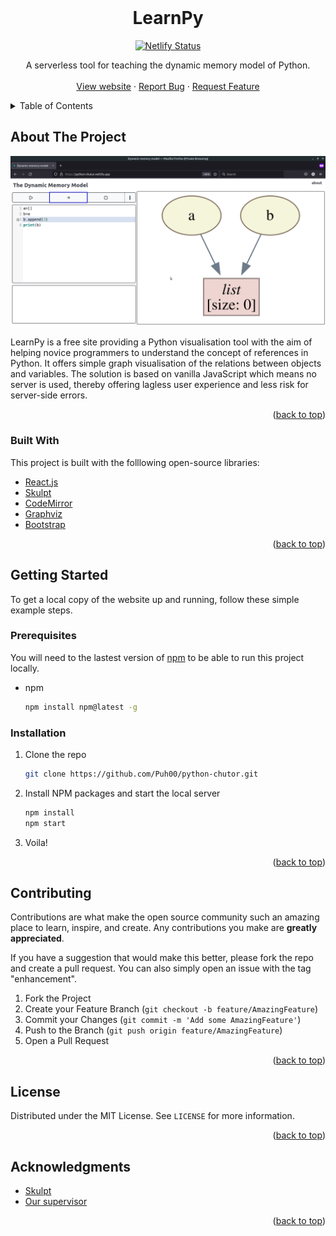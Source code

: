 <!-- CREDITS TO Best-README-Template for the template -->
<div id="top"></div>

<!-- PROJECT LOGO -->
<br />
<div align="center">
  <!-- logo area
  <a href="https://github.com/Puh00/learnpy">
    <img src="public/images/python-chutor-logo.png" alt="Logo" width="240" height="255">
  </a>
  -->

  <h1 align="center">LearnPy</h1>
    
  <!-- PROJECT SHIELDS -->
  <!--
  *** I'm using markdown "reference style" links for readability.
  *** Reference links are enclosed in brackets [ ] instead of parentheses ( ).
  *** See the bottom of this document for the declaration of the reference variables
  *** for contributors-url, forks-url, etc. This is an optional, concise syntax you may use.
  *** https://www.markdownguide.org/basic-syntax/#reference-style-links
  -->
  [![Netlify Status][netlify-shield]][netlify-url]
  <!-- TODO: add these once the repo is going public
  [![Contributors][contributors-shield]][contributors-url]
  [![Forks][forks-shield]][forks-url]
  [![Stargazers][stars-shield]][stars-url]
  [![Issues][issues-shield]][issues-url]
  [![MIT License][license-shield]][license-url]
  [![LinkedIn][linkedin-shield]][linkedin-url]
  -->
  
  <p align="center">
    A serverless tool for teaching the dynamic memory model of Python.
    <br />
    <br />
    <a href="https://python-chutor.netlify.app/">View website</a>
    ·
    <a href="https://github.com/Puh00/python-chutor/issues">Report Bug</a>
    ·
    <a href="https://github.com/Puh00/python-chutor/issues">Request Feature</a>
  </p>
</div>

<!-- TABLE OF CONTENTS -->
<details>
  <summary>Table of Contents</summary>
  <ol>
    <li>
      <a href="#about-the-project">About The Project</a>
      <ul>
        <li><a href="#built-with">Built With</a></li>
      </ul>
    </li>
    <li>
      <a href="#getting-started">Getting Started</a>
      <ul>
        <li><a href="#prerequisites">Prerequisites</a></li>
        <li><a href="#installation">Installation</a></li>
      </ul>
    </li>
    <li><a href="#contributing">Contributing</a></li>
    <li><a href="#license">License</a></li>
    <li><a href="#acknowledgments">Acknowledgments</a></li>
  </ol>
</details>

<!-- ABOUT THE PROJECT -->

## About The Project

[![Product Name Screen Shot][product-screenshot]](https://python-chutor.netlify.app/)

LearnPy is a free site providing a Python visualisation tool with the aim of helping novice programmers to understand the concept of
references in Python. It offers simple graph visualisation of the relations between objects and variables. The solution is based on vanilla JavaScript which means no server is used, thereby offering lagless user experience and less risk for server-side errors.

<p align="right">(<a href="#top">back to top</a>)</p>

### Built With

This project is built with the folllowing open-source libraries:

- [React.js](https://reactjs.org/)
- [Skulpt](https://skulpt.org/)
- [CodeMirror](https://codemirror.net/)
- [Graphviz](https://graphviz.org/)
- [Bootstrap](https://getbootstrap.com)

<p align="right">(<a href="#top">back to top</a>)</p>

<!-- GETTING STARTED -->

## Getting Started

To get a local copy of the website up and running, follow these simple example steps.

### Prerequisites

You will need to the lastest version of [npm](https://www.npmjs.com/) to be able to run this project locally.

- npm
  ```sh
  npm install npm@latest -g
  ```

### Installation

1. Clone the repo
   ```sh
   git clone https://github.com/Puh00/python-chutor.git
   ```
2. Install NPM packages and start the local server
   ```sh
   npm install
   npm start
   ```
3. Voila!

<p align="right">(<a href="#top">back to top</a>)</p>

<!-- CONTRIBUTING -->

## Contributing

Contributions are what make the open source community such an amazing place to learn, inspire, and create. Any contributions you make are **greatly appreciated**.

If you have a suggestion that would make this better, please fork the repo and create a pull request. You can also simply open an issue with the tag "enhancement".

1. Fork the Project
2. Create your Feature Branch (`git checkout -b feature/AmazingFeature`)
3. Commit your Changes (`git commit -m 'Add some AmazingFeature'`)
4. Push to the Branch (`git push origin feature/AmazingFeature`)
5. Open a Pull Request

<p align="right">(<a href="#top">back to top</a>)</p>

<!-- LICENSE -->

## License

Distributed under the MIT License. See `LICENSE` for more information.

<p align="right">(<a href="#top">back to top</a>)</p>

<!-- ACKNOWLEDGMENTS -->

## Acknowledgments

- [Skulpt](https://github.com/skulpt/skulpt)
- [Our supervisor](https://github.com/krangelov)

<p align="right">(<a href="#top">back to top</a>)</p>

<!-- MARKDOWN LINKS & IMAGES -->
<!-- https://www.markdownguide.org/basic-syntax/#reference-style-links -->
<!-- TODO: add the badges once the repo is going public
[contributors-shield]: https://img.shields.io/github/contributors/othneildrew/Best-README-Template.svg?style=for-the-badge
[contributors-url]: https://github.com/othneildrew/Best-README-Template/graphs/contributors
[forks-shield]: https://img.shields.io/github/forks/othneildrew/Best-README-Template.svg?style=for-the-badge
[forks-url]: https://github.com/othneildrew/Best-README-Template/network/members
[stars-shield]: https://img.shields.io/github/stars/othneildrew/Best-README-Template.svg?style=for-the-badge
[stars-url]: https://github.com/othneildrew/Best-README-Template/stargazers
[issues-shield]: https://img.shields.io/github/issues/othneildrew/Best-README-Template.svg?style=for-the-badge
[issues-url]: https://github.com/othneildrew/Best-README-Template/issues
[license-shield]: https://img.shields.io/github/license/othneildrew/Best-README-Template.svg?style=for-the-badge
[license-url]: https://github.com/othneildrew/Best-README-Template/blob/master/LICENSE.txt
[linkedin-shield]: https://img.shields.io/badge/-LinkedIn-black.svg?style=for-the-badge&logo=linkedin&colorB=555
[linkedin-url]: https://linkedin.com/in/othneildrew
-->

[netlify-shield]: https://api.netlify.com/api/v1/badges/bf597ae6-0527-4836-a675-6455e3daa1c2/deploy-status
[netlify-url]: https://app.netlify.com/sites/python-chutor/deploys
[product-screenshot]: public/images/website-screenshot.png
